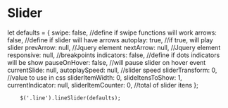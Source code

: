 # Slider

let defaults = {
            swipe: false, //define if swipe functions will work
            arrows: false, //define if slider will have arrows
            autoplay: true, //if true, will play slider
            prevArrow: null, //Jquery element
            nextArrow: null, //Jquery element
            responsive: null, //breakpoints
            indicators: false, //define if dots indicators will be show
            pauseOnHover: false, //will pause slider on hover event
            currentSlide: null,
            autoplaySpeed: null, //slider speed
            sliderTransform: 0, //value to use in css
            sliderItemWidth: 0,
            slideItensToShow: 1,
            currentIndicator: null,
            sliderItemCounter: 0, //total of slider itens
        };
        
        $('.line').lineSlider(defaults);
